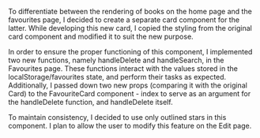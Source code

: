 To differentiate between the rendering of books on the home page and the favourites page, I decided to create a separate card component for the latter. While developing this new card, I copied the styling from the original card component and modified it to suit the new purpose.

In order to ensure the proper functioning of this component, I implemented two new functions, namely handleDelete and handleSearch, in the Favourites page. These functions interact with the values stored in the localStorage/favourites state, and perform their tasks as expected. Additionally, I passed down two new props (comparing it with the original Card) to the FavouriteCard component - index to serve as an argument for the handleDelete function, and handleDelete itself.

To maintain consistency, I decided to use only outlined stars in this component. I plan to allow the user to modify this feature on the Edit page.
